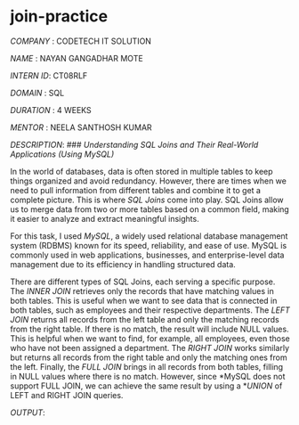 # join-practice
*COMPANY* : CODETECH IT SOLUTION

*NAME* : NAYAN GANGADHAR MOTE

*INTERN ID*: CT08RLF

*DOMAIN* : SQL

*DURATION* : 4 WEEKS

*MENTOR* : NEELA SANTHOSH KUMAR

*DESCRIPTION*: ### *Understanding SQL Joins and Their Real-World Applications (Using MySQL)*  

In the world of databases, data is often stored in multiple tables to keep things organized and avoid redundancy. However, there are times when we need to pull information from different tables and combine it to get a complete picture. This is where *SQL Joins* come into play. SQL Joins allow us to merge data from two or more tables based on a common field, making it easier to analyze and extract meaningful insights.  

For this task, I used *MySQL*, a widely used relational database management system (RDBMS) known for its speed, reliability, and ease of use. MySQL is commonly used in web applications, businesses, and enterprise-level data management due to its efficiency in handling structured data.  

There are different types of SQL Joins, each serving a specific purpose. The *INNER JOIN* retrieves only the records that have matching values in both tables. This is useful when we want to see data that is connected in both tables, such as employees and their respective departments. The *LEFT JOIN* returns all records from the left table and only the matching records from the right table. If there is no match, the result will include NULL values. This is helpful when we want to find, for example, all employees, even those who have not been assigned a department. The *RIGHT JOIN* works similarly but returns all records from the right table and only the matching ones from the left. Finally, the *FULL JOIN* brings in all records from both tables, filling in NULL values where there is no match. However, since *MySQL does not support FULL JOIN, we can achieve the same result by using a **UNION* of LEFT and RIGHT JOIN queries.  

*OUTPUT*:

